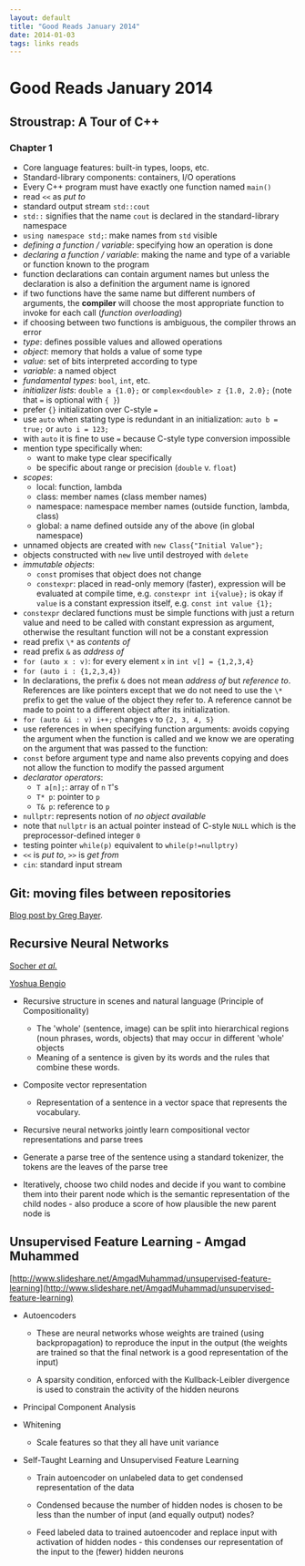 ```yaml
---
layout: default
title: "Good Reads January 2014"
date: 2014-01-03
tags: links reads
---
```


# Good Reads January 2014

## Stroustrap: A Tour of C++

### Chapter 1

- Core language features: built-in types, loops, etc.
- Standard-library components: containers, I/O operations
- Every C++ program must have exactly one function named `main()`
- read `<<` as *put to*
- standard output stream `std::cout`
- `std::` signifies that the name `cout` is declared in the standard-library
  namespace
- `using namespace std;`: make names from `std` visible
- *defining a function / variable*: specifying how an operation is done
- *declaring a function / variable*: making the name and type
  of a variable or function known to the program
- function declarations can contain argument names but unless the
  declaration is also a definition the argument name is ignored
- if two functions have the same name but different numbers of arguments,
  the **compiler** will choose the most appropriate function to invoke
  for each call (*function overloading*)
- if choosing between two functions is ambiguous, the compiler throws an error
- *type*: defines possible values and allowed operations
- *object*: memory that holds a value of some type
- *value*: set of bits interpreted according to type
- *variable*: a named object
- *fundamental types*: `bool`, `int`, etc.
- *initializer lists*: `double a {1.0};` or `complex<double> z {1.0, 2.0};`
  (note that `=` is optional with `{ }`)
- prefer `{}` initialization over C-style `=`
- use `auto` when stating type is redundant in an initialization:
  `auto b = true;` or `auto i = 123;`
- with `auto` it is fine to use `=` because C-style type conversion impossible
- mention type specifically when:
    - want to make type clear specifically
    - be specific about range or precision (`double` v. `float`)
- *scopes*:
    - local: function, lambda
    - class: member names (class member names)
    - namespace: namespace member names (outside function, lambda, class)
    - global: a name defined outside any of the above (in global namespace)
- unnamed objects are created with `new Class{"Initial Value"};`
- objects constructed with `new` live until destroyed with `delete`
- *immutable objects*:
    - `const` promises that object does not change
    - `constexpr`: placed in read-only memory (faster), expression will be
      evaluated at compile time, e.g. `constexpr int i{value};` is okay if
      `value` is a constant expression itself, e.g. `const int value {1};`
- `constexpr` declared functions must be simple functions with just a return
  value and need to be called with constant expression as argument, otherwise
  the resultant function will not be a constant expression
- read prefix `\*` as *contents of*
- read prefix `&` as *address of*
- `for (auto x : v)`: for every element `x` in `int v[] = {1,2,3,4}`
- `for (auto i : {1,2,3,4})`
- In declarations, the prefix `&` does not mean *address of* but
  *reference to*. References are like pointers except that we do not need to
  use the `\*` prefix to get the value of the object they refer to.
  A reference cannot be made to point to a different object after its
  initialization.
- `for (auto &i : v) i++;` changes `v` to `{2, 3, 4, 5}`
- use references in when specifying function arguments: avoids copying
  the argument when the function is called and we know we are operating on
  the argument that was passed to the function:
- `const` before argument type and name also prevents copying and does not
  allow the function to modify the passed argument
- *declarator operators*:
    - `T a[n];`: array of `n` `T`'s
    - `T* p`: pointer to `p`
    - `T& p`: reference to `p`
- `nullptr`: represents notion of *no object available*
- note that `nullptr` is an actual pointer instead of C-style `NULL` which
  is the preprocessor-defined integer `0`
- testing pointer `while(p)` equivalent to `while(p!=nullptry)`
- `<<` is *put to*, `>>` is *get from*
- `cin`: standard input stream

## Git: moving files between repositories

[Blog post by Greg Bayer](http://gbayer.com/development/moving-files-from-one-git-repository-to-another-preserving-history/).

## Recursive Neural Networks

[Socher *et al.*](http://nlp.stanford.edu/pubs/SocherLinNgManning_ICML2011.pdf)

[Yoshua Bengio](http://nlp.stanford.edu/pubs/SocherLinNgManning_ICML2011.pdf)

* Recursive structure in scenes and natural language
  (Principle of Compositionality)

    * The 'whole' (sentence, image) can be split into hierarchical regions
      (noun phrases, words, objects) that may occur in different 'whole'
      objects
    * Meaning of a sentence is given by its words and the rules that combine
      these words.
      
* Composite vector representation

    * Representation of a sentence in a vector space that represents
      the vocabulary.
      
* Recursive neural networks jointly learn compositional vector representations
  and parse trees

* Generate a parse tree of the sentence using a standard tokenizer,
  the tokens are the leaves of the parse tree
* Iteratively, choose two child nodes and decide if you want to combine them
  into their parent node which is the semantic representation of the child
  nodes - also produce a score of how plausible the new parent node is
  
## Unsupervised Feature Learning - Amgad Muhammed

[http://www.slideshare.net/AmgadMuhammad/unsupervised-feature-learning](http://www.slideshare.net/AmgadMuhammad/unsupervised-feature-learning)

- Autoencoders

    - These are neural networks whose weights are trained (using backpropagation)
      to reproduce the input in the output (the weights are trained so that the
      final network is a good representation of the input)

    - A sparsity condition, enforced with the Kullback-Leibler divergence is
      used to constrain the activity of the hidden neurons

- Principal Component Analysis

- Whitening

    - Scale features so that they all have unit variance

- Self-Taught Learning and Unsupervised Feature Learning

    - Train autoencoder on unlabeled data to get condensed representation of
      the data

    - Condensed because the number of hidden nodes is chosen to be less than
      the number of input (and equally output) nodes?

    - Feed labeled data to trained autoencoder and replace input with
      activation of hidden nodes - this condenses our 
      representation of the input
      to the (fewer) hidden neurons

